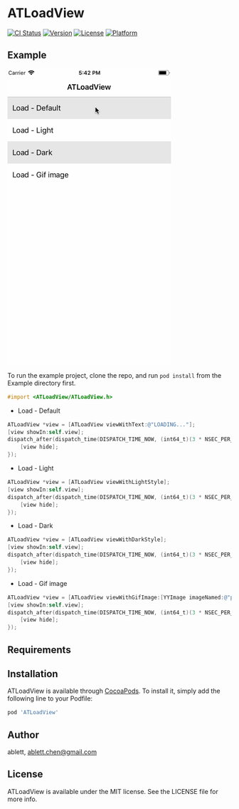 # ATLoadView

[![CI Status](https://img.shields.io/travis/ablettchen@gmail.com/ATLoadView.svg?style=flat)](https://travis-ci.org/ablettchen@gmail.com/ATLoadView)
[![Version](https://img.shields.io/cocoapods/v/ATLoadView.svg?style=flat)](https://cocoapods.org/pods/ATLoadView)
[![License](https://img.shields.io/cocoapods/l/ATLoadView.svg?style=flat)](https://cocoapods.org/pods/ATLoadView)
[![Platform](https://img.shields.io/cocoapods/p/ATLoadView.svg?style=flat)](https://cocoapods.org/pods/ATLoadView)

## Example

![](https://github.com/ablettchen/ATLoadView/blob/master/Example/images/load.gif)

To run the example project, clone the repo, and run `pod install` from the Example directory first.

```objectiveC
#import <ATLoadView/ATLoadView.h>
```

* Load - Default 

```objectiveC
ATLoadView *view = [ATLoadView viewWithText:@"LOADING..."];
[view showIn:self.view];
dispatch_after(dispatch_time(DISPATCH_TIME_NOW, (int64_t)(3 * NSEC_PER_SEC)), dispatch_get_main_queue(), ^{
    [view hide];
});
```

* Load - Light

```objectiveC
ATLoadView *view = [ATLoadView viewWithLightStyle];
[view showIn:self.view];
dispatch_after(dispatch_time(DISPATCH_TIME_NOW, (int64_t)(3 * NSEC_PER_SEC)), dispatch_get_main_queue(), ^{
    [view hide];
});
```

* Load - Dark

```objectiveC
ATLoadView *view = [ATLoadView viewWithDarkStyle];
[view showIn:self.view];
dispatch_after(dispatch_time(DISPATCH_TIME_NOW, (int64_t)(3 * NSEC_PER_SEC)), dispatch_get_main_queue(), ^{
    [view hide];
});
```

* Load - Gif image

```objectiveC
ATLoadView *view = [ATLoadView viewWithGifImage:[YYImage imageNamed:@"popup_load_balls.gif"]];
[view showIn:self.view];
dispatch_after(dispatch_time(DISPATCH_TIME_NOW, (int64_t)(3 * NSEC_PER_SEC)), dispatch_get_main_queue(), ^{
    [view hide];
});
```

## Requirements

## Installation

ATLoadView is available through [CocoaPods](https://cocoapods.org). To install
it, simply add the following line to your Podfile:

```ruby
pod 'ATLoadView'
```

## Author

ablett, ablett.chen@gmail.com

## License

ATLoadView is available under the MIT license. See the LICENSE file for more info.
